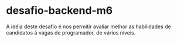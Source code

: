 # desafio-backend-m6
A idéia deste desafio é nos permitir avaliar melhor as habilidades de candidatos à vagas de programador, de vários níveis.
